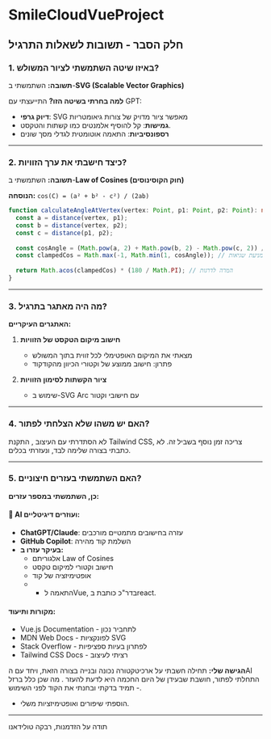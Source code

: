 # SmileCloudVueProject

## חלק הסבר - תשובות לשאלות התרגיל

### 1. באיזו שיטה השתמשתי לציור המשולש?

**תשובה:** השתמשתי ב-**SVG (Scalable Vector Graphics)**

**למה בחרתי בשיטה הזו?**
התייעצתי עם GPT:
- **דיוק גרפי**: SVG מאפשר ציור מדויק של צורות גיאומטריות
- **גמישות**: קל להוסיף אלמנטים כמו קשתות והטקסט.
- **רספונסיביות**: התאמה אוטומטית לגדלי מסך שונים

---

### 2. כיצד חישבתי את ערך הזוויות?

**תשובה:** השתמשתי ב-**Law of Cosines (חוק הקוסינוסים)**

**הנוסחה:** `cos(C) = (a² + b² - c²) / (2ab)`

```typescript
function calculateAngleAtVertex(vertex: Point, p1: Point, p2: Point): number {
  const a = distance(vertex, p1);
  const b = distance(vertex, p2); 
  const c = distance(p1, p2);
  
  const cosAngle = (Math.pow(a, 2) + Math.pow(b, 2) - Math.pow(c, 2)) / (2 * a * b);
  const clampedCos = Math.max(-1, Math.min(1, cosAngle)); // למניעת שגיאות round-off
  
  return Math.acos(clampedCos) * (180 / Math.PI); // המרה לדרגות
}
```



---

### 3. מה היה מאתגר בתרגיל?

**האתגרים העיקריים:**

1. **חישוב מיקום הטקסט של הזוויות**
   - מצאתי את המיקום האופטימלי לכל זווית בתוך המשולש
   - פתרון: חישוב ממוצע של וקטורי הכיוון מהקודקוד

2. **ציור הקשתות לסימון הזוויות**
   - שימוש ב-SVG Arc עם חישובי וקטור


---

### 4.  האם יש משהו שלא הצלחתי לפתור?
לא הסתדרתי עם העיצוב , התקנת Tailwind CSS, צריכה זמן נוסף בשביל זה.
לא כתבתי בצורה שלימה לבד, ונעזרתי בכלים.

---

### 5. האם השתמשתי בעזרים חיצוניים?

**כן, השתמשתי במספר עזרים:**

#### 🧠 **AI ועוזרים דיגיטליים:**
- **ChatGPT/Claude**: עזרה בחישובים מתמטיים מורכבים
- **GitHub Copilot**: השלמת קוד מהירה
- **בעיקר עזרו ב:**
  - אלגוריתם Law of Cosines
  - חישוב וקטורי למיקום טקסט
  - אופטימיזציה של קוד
  - - התאמה לVue, בדר"כ כותבת בreact.

####  **מקורות ותיעוד:**
- Vue.js Documentation - לתחביר נכון
- MDN Web Docs - לפונקציות SVG
- Stack Overflow - לפתרון בעיות ספציפיות
- Tailwind CSS Docs - רציתי לעיצוב

**הגישה שלי:**
תחילה חשבתי על ארכיטקטורה נכונה ובנייה בצורה הזאת, 
ויחד עם הAI התחלתי לפתור, 
חושבת שבעידן של היום החכמה היא לדעת להעזר .
מה שכן כלל ברזל - תמיד בדקתי ובחנתי את הקוד לפני השימוש.
- הוספתי שיפורים ואופטימיזציות משלי.

---
תודה על הזדמנות,
רבקה טולידאנו
